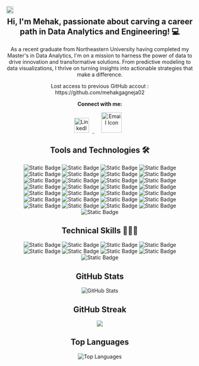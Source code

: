 <div style="position: absolute;">
  <!-- Banner Image as Background -->
  <img src="https://github.com/mehakgagneja02/Mehak/blob/e7acd2970e734dd00d6a2cf2ee039d672c6cda34/Github_Banner.png" style="width:100%;">
  </div>
  
<div align="center">
  <h2>Hi, I'm Mehak, passionate about carving a career path in Data Analytics and Engineering! 💻</h2>
  <p>As a recent graduate from Northeastern University having completed my Master's in Data Analytics, I'm on a mission to harness the power of data to drive innovation and transformative solutions. From predictive modeling to data visualizations, I thrive on turning insights into actionable strategies that make a difference.</p>
</div>

<div align="center">
  <p>Lost access to previous GitHub accout : https://github.com/mehakgagneja02</p>
</div>

<div align="center">
<p><strong>Connect with me:</strong></p>
<p>
    <a href="https://www.linkedin.com/in/mehak-gagneja/">
      <img src="https://github.com/mehakgagneja02/Mehak/blob/102d9e514207c8a50e836330609988c231826af9/LinkedIn.png" alt="LinkedIn Icon" style="width: 40px; margin-right: 10px;">
    </a>
    <a href="mailto:mehakgagneja02@gmail.com">
      <img src="https://github.com/mehakgagneja02/Mehak/blob/8b58e18f92aa3b28a6acaf309fe4c1c14d09909e/Gmail.jpeg" alt="Email Icon" style="width: 55px; margin-right: 10px; margin-left: 20px;">
    </a>
  </p>
</div>

<div align="center">
  <h2>Tools and Technologies 🛠️</h2>
  
![Static Badge](https://img.shields.io/badge/Python-white?style=for-the-badge&logo=Python&logoColor=%233776AB)
![Static Badge](https://img.shields.io/badge/RStudio-white?style=for-the-badge&logo=R&logoColor=%23276DC3)
![Static Badge](https://img.shields.io/badge/HTML-white?style=for-the-badge&logo=HTML5&logoColor=%23E34F26)
![Static Badge](https://img.shields.io/badge/CSS-white?style=for-the-badge&logo=CSS3&logoColor=%231572B6)
![Static Badge](https://img.shields.io/badge/GraphQL-white?style=for-the-badge&logo=graphql&logoColor=%23E10098)
![Static Badge](https://img.shields.io/badge/MySQL-white?style=for-the-badge&logo=MySQL&logoColor=%234479A1)
![Static Badge](https://img.shields.io/badge/PostgreSQL-white?style=for-the-badge&logo=postgresql&logoColor=%234169E1)
![Static Badge](https://img.shields.io/badge/ms%20sql%20server-white?style=for-the-badge&logo=microsoftsqlserver&logoColor=%23CC2927)
![Static Badge](https://img.shields.io/badge/oracle-white?style=for-the-badge&logo=oracle&logoColor=%23F80000)
![Static Badge](https://img.shields.io/badge/firebase-white?style=for-the-badge&logo=firebase&logoColor=%23FFCA28)
![Static Badge](https://img.shields.io/badge/tableau-white?style=for-the-badge&logo=tableau&logoColor=%23E97627)
![Static Badge](https://img.shields.io/badge/power%20bi-white?style=for-the-badge&logo=powerbi&logoColor=%23F2C811)
![Static Badge](https://img.shields.io/badge/vs%20code-white?style=for-the-badge&logo=visualstudiocode&logoColor=%23007ACC)
![Static Badge](https://img.shields.io/badge/snowflake-white?style=for-the-badge&logo=snowflake&logoColor=%2329B5E8)
![Static Badge](https://img.shields.io/badge/amazon%20s3-white?style=for-the-badge&logo=amazons3&logoColor=%23569A31)
![Static Badge](https://img.shields.io/badge/aws%20secrets%20manager-white?style=for-the-badge&logo=awssecretsmanager&logoColor=%23DD344C)
![Static Badge](https://img.shields.io/badge/amazon%20ec2-white?style=for-the-badge&logo=amazonec2&logoColor=%23FF9900)
![Static Badge](https://img.shields.io/badge/dagster-white?style=for-the-badge&logo=dagster&logoColor=purple)
![Static Badge](https://img.shields.io/badge/datadog-white?style=for-the-badge&logo=datadog&logoColor=%23632CA6)
![Static Badge](https://img.shields.io/badge/jira-white?style=for-the-badge&logo=jirasoftware&logoColor=%230052CC)
![Static Badge](https://img.shields.io/badge/jupyter-white?style=for-the-badge&logo=jupyter&logoColor=%23F37626)
![Static Badge](https://img.shields.io/badge/android%20studio-white?style=for-the-badge&logo=androidstudio&logoColor=%233DDC84)
![Static Badge](https://img.shields.io/badge/git-white?style=for-the-badge&logo=git&logoColor=%23F05032)
![Static Badge](https://img.shields.io/badge/github-white?style=for-the-badge&logo=github&logoColor=%23181717)
![Static Badge](https://img.shields.io/badge/ms%20excel-white?style=for-the-badge&logo=microsoftexcel&logoColor=%23217346)
![Static Badge](https://img.shields.io/badge/ms%20access-white?style=for-the-badge&logo=microsoftaccess&logoColor=%23A4373A)
![Static Badge](https://img.shields.io/badge/ms%20sharepoint-white?style=for-the-badge&logo=microsoftsharepoint&logoColor=%230078D4)
![Static Badge](https://img.shields.io/badge/ms%20powerpoint-white?style=for-the-badge&logo=microsoftpowerpoint&logoColor=%23B7472A)
![Static Badge](https://img.shields.io/badge/ms%20word-white?style=for-the-badge&logo=microsoftword&logoColor=%232B579A)

</div>

<div align="center">
  <h2>Technical Skills 👩🏻‍💻</h2>
  
![Static Badge](https://img.shields.io/badge/Data%20Analytics-black?style=for-the-badge&color=000000)
![Static Badge](https://img.shields.io/badge/Data%20Visualization-black?style=for-the-badge&color=000000)
![Static Badge](https://img.shields.io/badge/Data%20Mining-black?style=for-the-badge&color=000000)
![Static Badge](https://img.shields.io/badge/Data%20Modeling-black?style=for-the-badge&color=000000)
![Static Badge](https://img.shields.io/badge/Data%20Warehousing-black?style=for-the-badge&color=000000)
![Static Badge](https://img.shields.io/badge/Statistical%20Modeling-black?style=for-the-badge&color=000000)
![Static Badge](https://img.shields.io/badge/Data%20Management%20and%20Big%20Data-black?style=for-the-badge&color=000000)
![Static Badge](https://img.shields.io/badge/Business%20Intelligence-black?style=for-the-badge&color=000000)
![Static Badge](https://img.shields.io/badge/Machine%20Learning%20Modeling-black?style=for-the-badge&color=000000)
</div>

<tr>
  <td colspan="2">
    <div align="center">
      <h2>GitHub Stats</h2>
        <img src="https://github-readme-stats.vercel.app/api?username=mehakgagneja02&show_icons=true&icon_color=0A66C2&text_color=181717&title_color=0A66C2" alt="GitHub Stats" />
      </div>
    </td>
  </tr>
<tr>
  <td colspan="2">
    <div align="center">
      <h2>GitHub Streak</h2>
        <img src="https://streak-stats.demolab.com/?user=mehakgagneja02&theme=default)](https://git.io/streak-stats)" />
      </div>
    </td>
  </tr>
<tr>
    <td colspan="2">
      <div align="center">
        <h2>Top Languages</h2>
        <img src="https://github-readme-stats.vercel.app/api/top-langs/?username=mehakgagneja02&langs_count=7&text_color=181717&title_color=0A66C2" alt="Top Languages" />
      </div>
    </td>
  </tr>
